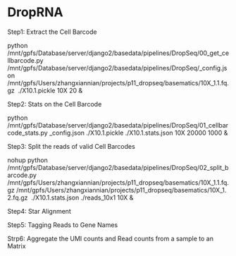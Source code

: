 # DropRNA

Step1: Extract the Cell Barcode

python /mnt/gpfs/Database/server/django2/basedata/pipelines/DropSeq/00_get_cellbarcode.py /mnt/gpfs/Database/server/django2/basedata/pipelines/DropSeq/_config.json /mnt/gpfs/Users/zhangxiannian/projects/p11_dropseq/basematics/10X_1.1.fq.gz  ./X10.1.pickle 10X 20 &

Step2: Stats on the Cell Barcode

python /mnt/gpfs/Database/server/django2/basedata/pipelines/DropSeq/01_cellbarcode_stats.py _config.json ./X10.1.pickle ./X10.1.stats.json 10X 20000 1000 &

Step3: Split the reads of valid Cell Barcodes

nohup python /mnt/gpfs/Database/server/django2/basedata/pipelines/DropSeq/02_split_barcode.py /mnt/gpfs/Users/zhangxiannian/projects/p11_dropseq/basematics/10X_1.1.fq.gz /mnt/gpfs/Users/zhangxiannian/projects/p11_dropseq/basematics/10X_1.2.fq.gz  ./X10.1.stats.json ./reads_10x1 10X &

Step4: Star Alignment

Step5: Tagging Reads to Gene Names

Strp6: Aggregate the UMI counts and Read counts from a sample to an Matrix
